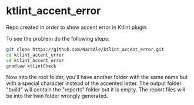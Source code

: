 # ktlint_accent_error

Repo created in order to show accent error in Ktlint plugin

To see the problem do the following steps:
```bash
git clone https://github.com/NarcAle/ktlint_accent_error.git
cd ktlint_accent_error 
cd ktlint_àccent_error 
gradlew ktlintCheck
```
Now into the root folder, you'll have another folder with the same name but with a special character instead of the accented letter.
The output folder "build" will contain the "reports" folder but it is empty. The report files will be into the twin folder wrongly generated. 
